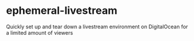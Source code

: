 # ephemeral-livestream
Quickly set up and tear down a livestream environment on DigitalOcean for a limited amount of viewers
